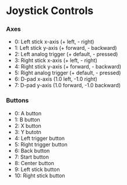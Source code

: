 # Joystick Controls
### Axes
- 0: Left stick x-axis (+ left, - right)
- 1: Left stick y-axis (+ forward, - backward)
- 2: Left analog trigger (+ default, - pressed)
- 3: Right stick x-axis (+ left, - right)
- 4: Right stick y-axis (+ forward, - backward)
- 5: Right analog trigger (+ default, - pressed)
- 6: D-pad x-axis (1.0 left, -1.0 right)
- 7: D-pad y-axis (1.0 forward, -1.0 backward)

### Buttons
- 0: A button
- 1: B button
- 2: X button
- 3: Y butotn
- 4: Left trigger button
- 5: Right trigger button
- 6: Back button
- 7: Start button
- 8: Center button
- 9: Left stick button
- 10: Right stick button